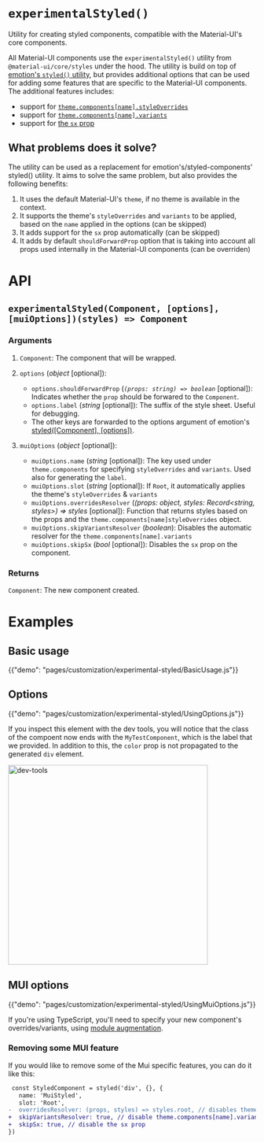 # `experimentalStyled()`

<p class="description">Utility for creating styled components, compatible with the Material-UI's core components.</p>

All Material-UI components use the `experimentalStyled()` utility from `@material-ui/core/styles` under the hood.
The utility is build on top of [emotion's `styled()` utility](https://emotion.sh/docs/styled), but provides additional options that can be used for adding some features that are specific to the Material-UI components.
The additional features includes:

- support for [`theme.components[name].styleOverrides`](/customization/theme-components/#global-style-overrides)
- support for [`theme.components[name].variants`](/customization/theme-components/#adding-new-component-variants)
- support for [the `sx` prop](/system/basics/#the-sx-prop)

## What problems does it solve?

The utility can be used as a replacement for emotion's/styled-components' styled() utility.
It aims to solve the same problem, but also provides the following benefits:

1. It uses the default Material-UI's `theme`, if no theme is available in the context.
2. It supports the theme's `styleOverrides` and `variants` to be applied, based on the `name` applied in the options (can be skipped)
3. It adds support for the `sx` prop automatically (can be skipped)
4. It adds by default `shouldForwardProp` option that is taking into account all props used internally in the Material-UI components (can be overriden)

# API

## `experimentalStyled(Component, [options], [muiOptions])(styles) => Component`

### Arguments

1. `Component`: The component that will be wrapped.
2. `options` (_object_ [optional]):

   - `options.shouldForwardProp` (_`(props: string) => boolean`_ [optional]): Indicates whether the `prop` should be forwared to the `Component`.
   - `options.label` (_string_ [optional]): The suffix of the style sheet. Useful for debugging.
   - The other keys are forwarded to the options argument of emotion's [styled([Component], [options])](https://emotion.sh/docs/styled).

3. `muiOptions` (_object_ [optional]):

   - `muiOptions.name` (_string_ [optional]): The key used under `theme.components` for specifying `styleOverrides` and `variants`. Used also for generating the `label`.
   - `muiOptions.slot` (_string_ [optional]): If `Root`, it automatically applies the theme's `styleOverrides` & `variants`
   - `muiOptions.overridesResolver` (_(props: object, styles: Record<string, styles>) => styles_ [optional]): Function that returns styles based on the props and the `theme.components[name]styleOverrides` object.
   - `muiOptions.skipVariantsResolver` (_boolean_): Disables the automatic resolver for the `theme.components[name].variants`
   - `muiOptions.skipSx` (_bool_ [optional]): Disables the `sx` prop on the component.

### Returns

`Component`: The new component created.

# Examples

## Basic usage

{{"demo": "pages/customization/experimental-styled/BasicUsage.js"}}

## Options

{{"demo": "pages/customization/experimental-styled/UsingOptions.js"}}

If you inspect this element with the dev tools, you will notice that the class of the compoent now ends with the `MyTestComponent`, which is the label that we provided. In addition to this, the `color` prop is not propagated to the generated `div` element.

<img src="/static/images/customization/experimental-styled-options.png" alt="dev-tools" width="406" />

## MUI options

{{"demo": "pages/customization/experimental-styled/UsingMuiOptions.js"}}

If you're using TypeScript, you'll need to specify your new component's overrides/variants, using [module augmentation](https://www.typescriptlang.org/docs/handbook/declaration-merging.html#module-augmentation).

### Removing some MUI feature

If you would like to remove some of the Mui specific features, you can do it like this:

```diff
 const StyledComponent = styled('div', {}, {
   name: 'MuiStyled',
   slot: 'Root',
-  overridesResolver: (props, styles) => styles.root, // disables theme.components[name].styleOverrides
+  skipVariantsResolver: true, // disable theme.components[name].variants
+  skipSx: true, // disable the sx prop
})
```
